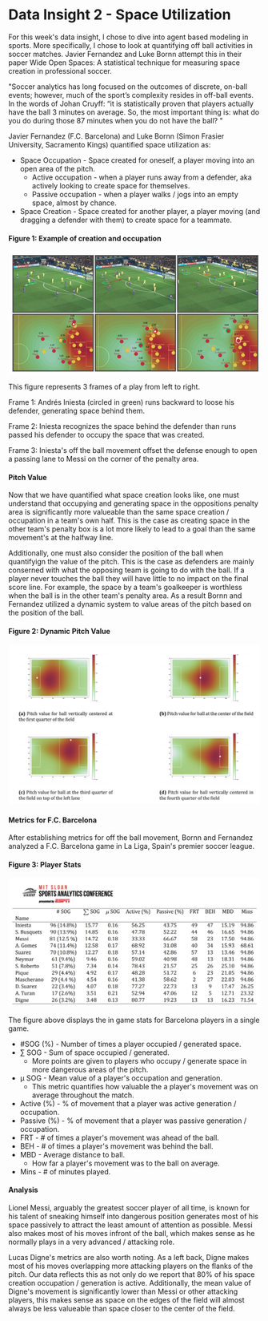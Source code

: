 # Data Insight 2 - Space Utilization



For this week's data insight, I chose to dive into agent based modeling in sports. More specifically, I chose to look at quantifying off ball activities in soccer matches. Javier Fernandez and Luke Bornn attempt this in their paper Wide Open Spaces: A statistical technique for measuring space creation in professional soccer. 

"Soccer analytics has long focused on the outcomes of discrete, on-ball events; however, much of the sport’s complexity resides in off-ball events. In the words of Johan Cruyff: “it is statistically proven that players actually have the ball 3 minutes on average. So, the most important thing is: what do you do during those 87 minutes when you do not have the ball? "

Javier Fernandez (F.C. Barcelona) and Luke Bornn (Simon Frasier University, Sacramento Kings) quantified space utilization as:

* Space Occupation - Space created for oneself, a player moving into an open area of the pitch.
  * Active occupation - when a player runs away from a defender, aka actively looking to create space for themselves.
  * Passive occupation - when a player walks / jogs into an empty space, almost by chance.
* Space Creation - Space created for another player, a player moving (and dragging a defender with them) to create space for a teammate.



#### Figure 1: Example of creation and occupation

![](/images/ds2image1.png)

This figure represents 3 frames of a play from left to right. 

Frame 1:  Andrés Iniesta (circled in green) runs backward to loose his defender, generating space behind them. 

Frame 2: Iniesta recognizes the space behind the defender than runs passed his defender to occupy the space that was created.

Frame 3: Iniesta's off the ball movement offset the defense enough to open a passing lane to Messi on the corner of the penalty area.



#### Pitch Value

Now that we have quantified what space creation looks like, one must understand that occupying and generating space in the oppositions penalty area is significantly more valueable than the same space creation / occupation in a team's own half. This is the case as creating space in the other team's penalty box is a lot more likely to lead to a goal than the same movement's at the halfway line.



Additionally, one must also consider the position of the ball when quantifyign the value of the pitch. This is the case as defenders are mainly conserned with what the opposing team is going to do with the ball. If a player never touches the ball they will have little to no impact on the final score line. For example, the space by a team's goalkeeper is worthless when the ball is in the other team's penalty area. As a result Bornn and Fernandez utilized a dynamic system to value areas of the pitch based on the position of the ball. 



#### Figure 2: Dynamic Pitch Value

![](/images/ds2image2.png)



#### Metrics for F.C. Barcelona 



After establishing metrics for off the ball movement, Bornn and Fernandez analyzed a F.C. Barcelona game in La Liga, Spain's premier soccer league.



#### Figure 3: Player Stats

![](/images/ds2image3.png)

The figure above displays the in game stats for Barcelona players in a single game.

* #SOG (%) - Number of times a player occupied / generated space.
* ∑ SOG - Sum of space occupied / generated.
  * More points are given to players who occupy / generate space in more dangerous areas of the pitch.
* μ SOG - Mean value of a player's occupation and generation.
  * This metric quantifies how valuable the a player's movement was on average throughout the match.
* Active (%)  - % of movement that a player was active generation / occupation.
* Passive (%) - % of movement that a player was passive generation / occupation.
* FRT - # of times a player's movement was ahead of the ball.
* BEH - # of times a player's movement was behind the ball.
* MBD - Average distance to ball. 
  * How far a player's movement was to the ball on average. 
* Mins - # of minutes played.



#### Analysis

Lionel Messi, arguably the greatest soccer player of all time, is known for his talent of sneaking himself into dangerous position generates most of his space passively to attract the least amount of attention as possible. Messi also makes most of his moves infront of the ball, which makes sense as he normally plays in a very advanced / attacking role. 

Lucas Digne's metrics are also worth noting. As a left back, Digne makes most of his moves overlapping more attacking players on the flanks of the pitch. Our data reflects this as not only do we report that 80% of his space creation occupation / generation is active. Additionally, the mean value of Digne's movement is significantly lower than Messi or other attacking players, this makes sense as space on the edges of the field will almost always be less valueable than space closer to the center of the field.
